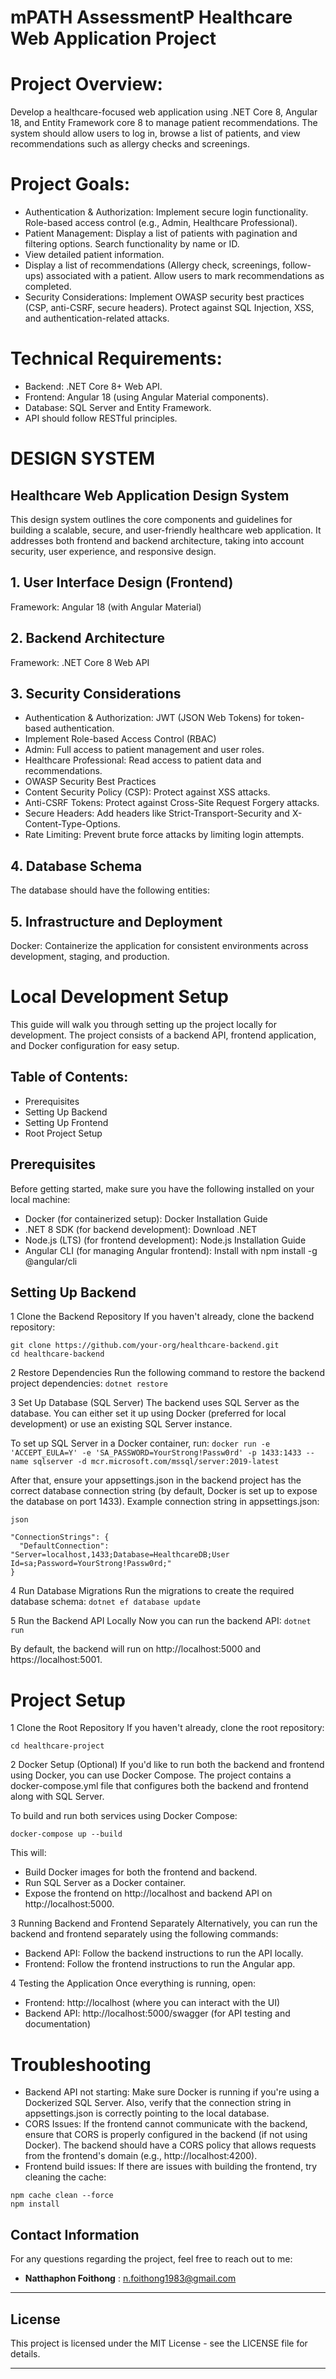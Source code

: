 ﻿# mPATH AssessmentP Healthcare Web Application Project

# Project Overview: 
Develop a healthcare-focused web application using .NET Core 8, Angular 18, and Entity Framework core 8 to manage patient recommendations. 
The system should allow users to log in, browse a list of patients, and view recommendations such as allergy checks and screenings.

# Project Goals:
* Authentication & Authorization:  Implement secure login functionality. Role-based access control (e.g., Admin, Healthcare Professional). 
* Patient Management:  Display a list of patients with pagination and filtering options. Search functionality by name or ID. 
* View detailed patient information.
* Display a list of recommendations (Allergy check, screenings, follow-ups) associated with a patient.  Allow users to mark recommendations as completed. 
* Security Considerations:  Implement OWASP security best practices (CSP, anti-CSRF, secure headers). Protect against SQL Injection, XSS, and authentication-related attacks. 

# Technical Requirements:
* Backend: .NET Core 8+ Web API. 
* Frontend: Angular 18 (using Angular Material components). 
* Database: SQL Server and Entity Framework. 
* API should follow RESTful principles.

# DESIGN SYSTEM
## Healthcare Web Application Design System
This design system outlines the core components and guidelines for building a scalable, secure, and user-friendly healthcare web application. It addresses both frontend and backend architecture, taking into account security, user experience, and responsive design.
## 1. User Interface Design (Frontend)
Framework: Angular 18 (with Angular Material)
## 2. Backend Architecture
Framework: .NET Core 8 Web API
## 3. Security Considerations
* Authentication & Authorization: JWT (JSON Web Tokens) for token-based authentication.
* Implement Role-based Access Control (RBAC)
* Admin: Full access to patient management and user roles.
* Healthcare Professional: Read access to patient data and recommendations.
* OWASP Security Best Practices
* Content Security Policy (CSP): Protect against XSS attacks.
* Anti-CSRF Tokens: Protect against Cross-Site Request Forgery attacks.
* Secure Headers: Add headers like Strict-Transport-Security and X-Content-Type-Options.
* Rate Limiting: Prevent brute force attacks by limiting login attempts.
## 4. Database Schema
The database should have the following entities:
## 5. Infrastructure and Deployment
Docker: Containerize the application for consistent environments across development, staging, and production.

# Local Development Setup
This guide will walk you through setting up the project locally for development. The project consists of a backend API, frontend application, and Docker configuration for easy setup.

## Table of Contents:
* Prerequisites
* Setting Up Backend
* Setting Up Frontend
* Root Project Setup

## Prerequisites
Before getting started, make sure you have the following installed on your local machine:

* Docker (for containerized setup): Docker Installation Guide
* .NET 8 SDK (for backend development): Download .NET
* Node.js (LTS) (for frontend development): Node.js Installation Guide
* Angular CLI (for managing Angular frontend): Install with npm install -g @angular/cli

## Setting Up Backend
1️ Clone the Backend Repository
If you haven't already, clone the backend repository:
```
git clone https://github.com/your-org/healthcare-backend.git
cd healthcare-backend
```

2️ Restore Dependencies
Run the following command to restore the backend project dependencies:
```dotnet restore```

3️ Set Up Database (SQL Server)
The backend uses SQL Server as the database. You can either set it up using Docker (preferred for local development) or use an existing SQL Server instance.

To set up SQL Server in a Docker container, run:
```docker run -e 'ACCEPT_EULA=Y' -e 'SA_PASSWORD=YourStrong!Passw0rd' -p 1433:1433 --name sqlserver -d mcr.microsoft.com/mssql/server:2019-latest```

After that, ensure your appsettings.json in the backend project has the correct database connection string (by default, Docker is set up to expose the database on port 1433).
Example connection string in appsettings.json:
```
json

"ConnectionStrings": {
  "DefaultConnection": "Server=localhost,1433;Database=HealthcareDB;User Id=sa;Password=YourStrong!Passw0rd;"
}
```
4️ Run Database Migrations
Run the migrations to create the required database schema:
```dotnet ef database update```

5️ Run the Backend API Locally
Now you can run the backend API:
```dotnet run```

By default, the backend will run on http://localhost:5000 and https://localhost:5001.

# Project Setup
1️ Clone the Root Repository
If you haven't already, clone the root repository:
```git clone https://github.com/your-org/healthcare-project.git
cd healthcare-project
```
2️ Docker Setup (Optional)
If you'd like to run both the backend and frontend using Docker, you can use Docker Compose. The project contains a docker-compose.yml file that configures both the backend and frontend along with SQL Server.

To build and run both services using Docker Compose:
```
docker-compose up --build
```
This will:

* Build Docker images for both the frontend and backend.
* Run SQL Server as a Docker container.
* Expose the frontend on http://localhost and backend API on http://localhost:5000.

3️ Running Backend and Frontend Separately
Alternatively, you can run the backend and frontend separately using the following commands:

* Backend API: Follow the backend instructions to run the API locally.
* Frontend: Follow the frontend instructions to run the Angular app.

4️ Testing the Application
Once everything is running, open:

* Frontend: http://localhost (where you can interact with the UI)
* Backend API: http://localhost:5000/swagger (for API testing and documentation)

# Troubleshooting
* Backend API not starting: Make sure Docker is running if you're using a Dockerized SQL Server. Also, verify that the connection string in appsettings.json is correctly pointing to the local database.
* CORS Issues: If the frontend cannot communicate with the backend, ensure that CORS is properly configured in the backend (if not using Docker). The backend should have a CORS policy that allows requests from the frontend's domain (e.g., http://localhost:4200).
* Frontend build issues: If there are issues with building the frontend, try cleaning the cache:
```
npm cache clean --force
npm install
```


## Contact Information

For any questions regarding the project, feel free to reach out to me:

- **Natthaphon Foithong** : n.foithong1983@gmail.com

---

## **License**

This project is licensed under the MIT License - see the LICENSE file for details.

---